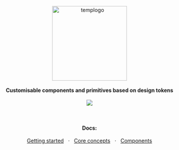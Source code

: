 <p align="center">
  <img height="200px" alt="templogo" src="https://user-images.githubusercontent.com/1863771/76433547-c0e94e80-63b4-11ea-9cca-c859226e5021.png">
  <br><br>
  <b>Customisable components and primitives based on design tokens</b>
  <br><br>
  <img src="https://img.shields.io/badge/version-1.0.0--beta.15-F4CA64?style=flat-square"/>
  <br><br>
  <br><br>
  <b>Docs:</b>
  <br><br>
  <a href="https://react-ui.dev/">Getting started</a> &nbsp; · &nbsp; 
  <a href="https://react-ui.dev/core-concepts">Core concepts</a> &nbsp; · &nbsp;
  <a href="https://react-ui.dev/components">Components</a>
</p>

&nbsp;

&nbsp;
